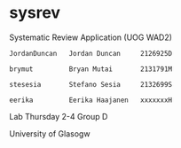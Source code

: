 # sysrev
Systematic Review Application (UOG WAD2)

	JordanDuncan   Jordan Duncan     2126925D
	
	brymut         Bryan Mutai       2131791M

	stesesia       Stefano Sesia     2132699S

	eerika         Eerika Haajanen   xxxxxxxH
  
Lab Thursday 2-4 Group D
  
University of Glasogw
